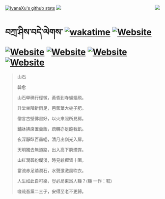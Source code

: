 [![IvanaXu's github stats](https://github-readme-stats.vercel.app/api?username=IvanaXu&theme=codeSTACKr)](https://github.com/anuraghazra/github-readme-stats)
<img align="right" src="https://github-readme-stats.vercel.app/api/top-langs/?username=IvanaXu&langs_count=8&theme=codeSTACKr" />
<img src="https://github-readme-stats.vercel.app/api/wakatime?username=IvanaXu&layout=compact&langs_count=8&theme=codeSTACKr&custom_title=Programming&nbsp;Times&nbsp;(Since&nbsp;Jul.29.2021)&range=all_time" />
# བཀྲ་ཤིས་བདེ་ལེགས་	[![wakatime](https://wakatime.com/badge/user/5043ee4a-e361-4607-9d47-d557f2005d05.svg)](https://wakatime.com/@5043ee4a-e361-4607-9d47-d557f2005d05)	[![Website](https://img.shields.io/website?label=&up_color=orange&up_message=Tianchi&url=https%3A%2F%2Fshields.io)](https://tianchi.aliyun.com/home/science/scienceDetail?userId=1095279182618)	[![Website](https://img.shields.io/website?label=&up_color=green&up_message=Yuque&url=https%3A%2F%2Fshields.io)](https://www.yuque.com/ivanaxu)	[![Website](https://img.shields.io/website?label=&up_color=yellow&up_message=Leetcode&url=https%3A%2F%2Fshields.io)](https://leetcode.cn/u/ivanaxu)	[![Website](https://img.shields.io/website?label=&up_color=violet&up_message=AIstudio&url=https%3A%2F%2Fshields.io)](https://aistudio.baidu.com/aistudio/personalcenter/thirdview/979775)	[![Website](https://img.shields.io/website?label=&up_color=red&up_message=Gitee&url=https%3A%2F%2Fshields.io)](https://gitee.com/IvanaXu)
> 山石
> 
> 韓愈
> 
> 山石犖确行徑微，黃昏到寺蝙蝠飛。
> 
> 升堂坐階新雨足，芭蕉葉大梔子肥。
> 
> 僧言古壁佛畫好，以火來照所見稀。
> 
> 鋪牀拂席置羹飯，疏糲亦足飽我飢。
> 
> 夜深靜臥百蟲絕，清月出嶺光入扉。
> 
> 天明獨去無道路，出入高下窮煙霏。
> 
> 山紅澗碧紛爛漫，時見鬆櫪皆十圍。
> 
> 當流赤足踏澗石，水聲激激風吹衣。
> 
> 人生如此自可樂，豈必局束爲人鞿？(鞿 一作：靰)
> 
> 嗟哉吾黨二三子，安得至老不更歸。
>
